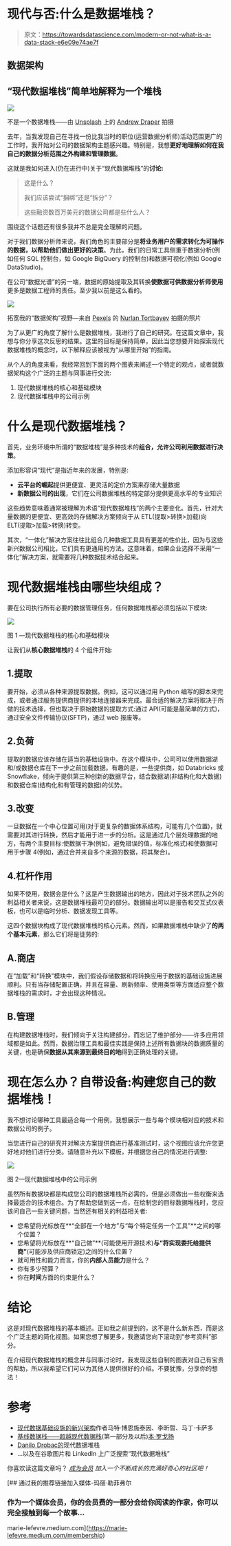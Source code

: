 # 现代与否:什么是数据堆栈？

> 原文：<https://towardsdatascience.com/modern-or-not-what-is-a-data-stack-e6e09e74ae7f>

## 数据架构

## “现代数据堆栈”简单地解释为一个堆栈

![](img/8f82a9cdfc2aa48df203d5bc71413ed5.png)

不是一个数据堆栈——由 [Unsplash](https://unsplash.com/?utm_source=unsplash&utm_medium=referral&utm_content=creditCopyText) 上的 [Andrew Draper](https://unsplash.com/@andalexander?utm_source=unsplash&utm_medium=referral&utm_content=creditCopyText) 拍摄

去年，当我发现自己在寻找一份比我当时的职位(运营数据分析师)活动范围更广的工作时，我开始对公司的数据架构主题感兴趣。特别是，我想**更好地理解如何在我自己的数据分析范围之外构建和管理数据**。

这就是我如何进入(仍在进行中)关于“现代数据堆栈”的**讨论:**

> 这是什么？
> 
> 我们应该尝试“捆绑”还是“拆分”？
> 
> 这些融资数百万美元的数据公司都是些什么人？

围绕这个话题还有很多我并不总是完全理解的问题。

对于我们数据分析师来说，我们角色的主要部分是**将业务用户的需求转化为可操作的数据，以帮助他们做出更好的决策**。为此，我们的日常工具侧重于数据分析(例如任何 SQL 控制台，如 Google BigQuery 的控制台)和数据可视化(例如 Google DataStudio)。

在公司“数据光谱”的另一端，数据的原始提取及其转换**使数据可供数据分析师使用**更多是数据工程师的责任。至少我以前是这么看的。

![](img/738bc46e8accf1a72e73d3cf71da5c21.png)

拓宽我的“数据架构”视野—来自 [Pexels](https://www.pexels.com/photo/woman-in-a-mountains-having-view-on-the-sunrise-10369711/?utm_content=attributionCopyText&utm_medium=referral&utm_source=pexels) 的 [Nurlan Tortbayev](https://www.pexels.com/@nurlantortbayev?utm_content=attributionCopyText&utm_medium=referral&utm_source=pexels) 拍摄的照片

为了从更广的角度了解什么是数据堆栈，我进行了自己的研究。在这篇文章中，我想与你分享这次反思的结果。这里的目标是保持简单，因此当您想要开始探索现代数据堆栈的概念时，以下解释应该被视为“从哪里开始”的指南。

从个人的角度来看，我经常回到下面的两个图表来阐述一个特定的观点，或者就数据架构这个广泛的主题与同事进行交流:

1.  现代数据堆栈的核心和基础模块
2.  现代数据堆栈中的公司示例

# 什么是现代数据堆栈？

首先，业务环境中所谓的“数据堆栈”是多种技术的**组合，允许公司利用数据进行决策**。

添加形容词“现代”是指近年来的发展，特别是:

*   **云平台的崛起**提供更便宜、更灵活的定价方案来存储大量数据
*   **新数据公司的出现**，它们在公司数据堆栈的特定部分提供更高水平的专业知识

这些趋势意味着通常被理解为术语“现代数据堆栈”的两个主要变化。首先，针对大量数据的更便宜、更高效的存储解决方案倾向于从 ETL(提取>转换>加载)向 ELT(提取>加载>转换)转变。

其次，“一体化”解决方案往往比组合几种数据工具具有更差的性价比，因为与这些新兴数据公司相比，它们具有更通用的方法。这意味着，如果企业选择不采用“一体化”解决方案，就需要将几种数据技术结合起来。

# 现代数据堆栈由哪些块组成？

要在公司执行所有必要的数据管理任务，任何数据堆栈都必须包括以下模块:

![](img/27a8937c4f91f93e885f422d3679cb31.png)

图 1 —现代数据堆栈的核心和基础模块

让我们从**核心数据堆栈**的 4 个组件开始:

## 1.提取

要开始，必须从各种来源提取数据。例如，这可以通过用 Python 编写的脚本来完成，或者通过服务提供商提供的本地连接器来完成。最合适的解决方案将取决于所做的技术选择，但也取决于原始数据的提取方式:通过 API(可能是最简单的方式)，通过安全文件传输协议(SFTP)，通过 web 报废等。

## 2.负荷

提取的数据应该存储在适当的基础设施中。在这个模块中，公司可以使用数据湖和/或数据仓库在下一步之前加载数据。有趣的是，一些提供商，如 Databricks 或 Snowflake，倾向于提供第三种创新的数据平台，结合数据湖(非结构化和大数据)和数据仓库(结构化和有管理的数据)的优势。

## 3.改变

一旦数据在一个中心位置可用(对于更复杂的数据体系结构，可能有几个位置)，就需要对其进行转换，然后才能用于进一步的分析。这是通过几个层处理数据的地方，有两个主要目标:使数据干净(例如，避免错误的值，标准化格式)和使数据可用于步骤 4(例如，通过合并来自多个来源的数据，将其聚合)。

## 4.杠杆作用

如果不使用，数据会是什么？这是产生数据输出的地方，因此对于技术团队之外的利益相关者来说，这是数据堆栈最可见的部分。数据输出可以是报告和交互式仪表板，也可以是临时分析、数据发现工具等。

这四个数据块构成了现代数据堆栈的核心元素。然而，如果数据堆栈中缺少了**的两个基本元素**，那么它们将是徒劳的:

## A.商店

在“加载”和“转换”模块中，我们假设存储数据和将转换应用于数据的基础设施进展顺利。只有当存储配置正确，并且在容量、刷新频率、使用类型等方面适应整个数据堆栈的需求时，才会出现这种情况。

## B.管理

在构建数据堆栈时，我们倾向于关注构建部分，而忘记了维护部分——许多应用领域都是如此。然而，数据治理工具和最佳实践是保持上述所有数据块的数据质量的关键，也是确保**数据从其来源到最终目的地**得到正确处理的关键。

# 现在怎么办？自带设备:构建您自己的数据堆栈！

我不想讨论哪种工具最适合每一个用例，我想展示一些与每个模块相对应的技术和数据公司的例子。

当您进行自己的研究并对解决方案提供商进行基准测试时，这个视图应该允许您更好地对他们进行分类。请随意补充以下模板，并根据您自己的情况进行调整:

![](img/6ea6d80ad41e01de17095e252183561b.png)

图 2—现代数据堆栈中的公司示例

虽然所有数据块都是构成您公司的数据堆栈所必需的，但是必须做出一些权衡来选择最适合的技术组合。为了帮助您做到这一点，在绘制您的目标数据堆栈时，您应该问自己一些关键问题，当然还有相关的利益相关者:

*   您希望将光标放在**“全部在一个地方”与“每个特定任务一个工具”**之间的哪个位置？
*   您希望将光标放在**“自己做”**(可能使用开源技术)**与“将实现委托给提供商”**(可能涉及供应商锁定)之间的什么位置？
*   就可用性和能力而言，你的**内部人员能力**是什么？
*   你有多少预算？
*   你在**时间**方面的约束是什么？

# 结论

这是对现代数据堆栈的基本概述。正如我之前提到的，这不是什么新东西，而是这个广泛主题的简化视图。如果您想了解更多，我邀请您向下滚动到“参考资料”部分。

在介绍现代数据堆栈的概念并与同事讨论时，我发现这些自制的图表对自己有宝贵的帮助，所以我希望它们可以为其他人提供很好的介绍。不要犹豫，分享你的想法！

# 参考

*   [现代数据基础设施的新兴架构](https://future.a16z.com/emerging-architectures-modern-data-infrastructure/)作者马特·博恩施泰因、李昕晢、马丁·卡萨多
*   [基线数据栈——超越现代数据栈](https://medium.com/coriers/the-baseline-data-stack-going-beyond-the-modern-data-stack-part-1-9791b7d49e85)(第一部分及以后)[本·罗戈扬](https://medium.com/u/41cd8f154e82?source=post_page-----e6e09e74ae7f--------------------------------)
*   [Danilo Drobac](https://medium.com/@danilo.drobac/the-modern-data-stack-4f0094017edb)[的](https://medium.com/u/755512a464bb?source=post_page-----e6e09e74ae7f--------------------------------)现代数据堆栈
*   …以及在谷歌图片和 LinkedIn 上广泛搜索“现代数据堆栈”

你喜欢读这篇文章吗？ [*成为会员*](https://marie-lefevre.medium.com/membership) *加入一个不断成长的充满好奇心的社区吧！*

[](https://marie-lefevre.medium.com/membership) [## 通过我的推荐链接加入媒体-玛丽·勒菲弗尔

### 作为一个媒体会员，你的会员费的一部分会给你阅读的作家，你可以完全接触到每一个故事…

marie-lefevre.medium.com](https://marie-lefevre.medium.com/membership)